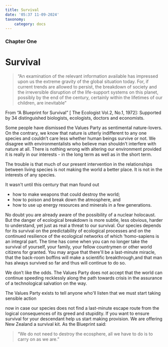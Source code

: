 ```yaml
---
title: Survival
date: '05:37 11-09-2024'
taxonomy:
    category: docs
---
```


### Chapter One

# Survival

> “An examination of the relevant information available has impressed upon us the extreme gravity of the global situation today. For, if current trends are allowed to persist, the breakdown of society and the irreversible disruption of the life-support systems on this planet, possibly by the end of the century, certainly within the lifetimes of our children, are inevitable”

From “A Blueprint for Survival” [ The Ecologist Vol.2, No.1, 1972]: Supported by 34 distinguished biologists, ecologists, doctors and economists.

Some people have dismissed the Values Party as sentimental nature-lovers. On the contrary, we know that nature is utterly indifferent to any one species and couldn’t care less whether human beings survive or not. We disagree with environmentalists who believe man shouldn't interfere with nature at all. There is nothing wrong with altering our environment provided it is really in our interests - in the long term as well as in the short term.

The trouble is that much of our present intervention in the relationships between living species is not making the world a better place. It is not in the interests of any species.

It wasn't until this century that man found out
* how to make weapons that could destroy the world;
* how to poison and break down the atmosphere, and
* how to use up energy resources and minerals in a few generations.

No doubt you are already aware of the possibility of a nuclear holocaust. But the danger of ecological breakdown is more subtle, less obvious, harder to understand, yet just as real a threat to our survival. Our species depends for its survival on the predictability of ecological processes and on the continued resilience of the ecological networks of which ‘homo-sapiens is an integral part. The time has come when you can no longer take the survival of yourself, your family, your fellow countrymen or other world citizens for granted. You may argue that there'll be a last-minute miracle, that the back-room boffins will make a scientific breakthrough,and that man has always survived so far and thus will continue to do so.


We don’t like the odds. The Values Party does not accept that the world can continue speeding recklessly along the path towards crisis in the assurance
of a technological salvation
on the way.

The Values Party exists to tell anyone who'll listen that we must start taking sensible action

now in case our species does not find a last-minute
escape route from the logical consequences
of its greed and stupidity. If you want to ensure survival for your descendant
help us start
making provision. We are offering New Zealand a survival kit. As the Blueprint said:

> “We do not need to destroy the ecosphere, all we 
have to do is to carry on as we are.”

